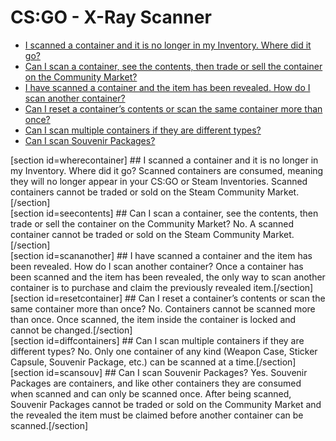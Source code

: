 # CS:GO - X-Ray Scanner


* [I scanned a container and it is no longer in my Inventory. Where did it go?](#wherecontainer)
* [Can I scan a container, see the contents, then trade or sell the container on the Community Market?](#seecontents)
* [I have scanned a container and the item has been revealed. How do I scan another container?](#scananother)
* [Can I reset a container’s contents or scan the same container more than once?](#resetcontainer)
* [Can I scan multiple containers if they are different types?](#diffcontainers)
* [Can I scan Souvenir Packages?](#scansouv)

  
[section id=wherecontainer] ## I scanned a container and it is no longer in my Inventory. Where did it go?
Scanned containers are consumed, meaning they will no longer appear in your CS:GO or Steam Inventories. Scanned containers cannot be traded or sold on the Steam Community Market.[/section]   
[section id=seecontents] ## Can I scan a container, see the contents, then trade or sell the container on the Community Market?
No. A scanned container cannot be traded or sold on the Steam Community Market.[/section]   
[section id=scananother] ## I have scanned a container and the item has been revealed. How do I scan another container?
Once a container has been scanned and the item has been revealed, the only way to scan another container is to purchase and claim the previously revealed item.[/section]   
[section id=resetcontainer] ## Can I reset a container’s contents or scan the same container more than once?
No. Containers cannot be scanned more than once. Once scanned, the item inside the container is locked and cannot be changed.[/section]   
[section id=diffcontainers] ## Can I scan multiple containers if they are different types?
No. Only one container of any kind (Weapon Case, Sticker Capsule, Souvenir Package, etc.) can be scanned at a time.[/section]   
[section id=scansouv] ## Can I scan Souvenir Packages?
Yes. Souvenir Packages are containers, and like other containers they are consumed when scanned and can only be scanned once. After being scanned, Souvenir Packages cannot be traded or sold on the Community Market and the revealed the item must be claimed before another container can be scanned.[/section]
